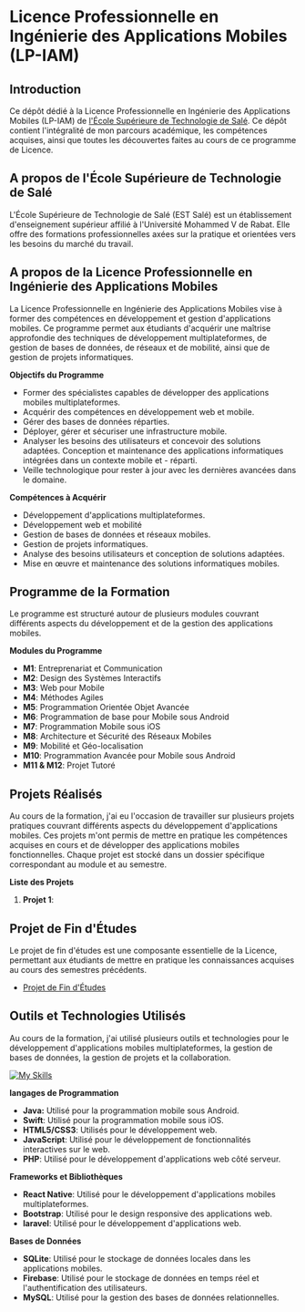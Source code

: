 # Licence Professionnelle en Ingénierie des Applications Mobiles (LP-IAM)

## Introduction
Ce dépôt dédié à la Licence Professionnelle en Ingénierie des Applications Mobiles (LP-IAM) de [l'École Supérieure de Technologie de Salé](https://www.est.um5.ac.ma/). Ce dépôt contient l'intégralité de mon parcours académique, les compétences acquises, ainsi que toutes les découvertes faites au cours de ce programme de Licence.

## A propos de l'École Supérieure de Technologie de Salé
L'École Supérieure de Technologie de Salé (EST Salé) est un établissement d'enseignement supérieur affilié à l'Université Mohammed V de Rabat. Elle offre des formations professionnelles axées sur la pratique et orientées vers les besoins du marché du travail.

## A propos de la Licence Professionnelle en Ingénierie des Applications Mobiles

La Licence Professionnelle en Ingénierie des Applications Mobiles vise à former des compétences en développement et gestion d'applications mobiles. Ce programme permet aux étudiants d'acquérir une maîtrise approfondie des techniques de développement multiplateformes, de gestion de bases de données, de réseaux et de mobilité, ainsi que de gestion de projets informatiques.

**Objectifs du Programme**

- Former des spécialistes capables de développer des applications mobiles multiplateformes.
- Acquérir des compétences en développement web et mobile.
- Gérer des bases de données réparties.
- Déployer, gérer et sécuriser une infrastructure mobile.
- Analyser les besoins des utilisateurs et concevoir des solutions adaptées.
Conception et maintenance des applications informatiques intégrées dans un contexte mobile et - réparti.
- Veille technologique pour rester à jour avec les dernières avancées dans le domaine.

**Compétences à Acquérir**

- Développement d'applications multiplateformes.
- Développement web et mobilité
- Gestion de bases de données et réseaux mobiles.
- Gestion de projets informatiques.
- Analyse des besoins utilisateurs et conception de solutions adaptées.
- Mise en œuvre et maintenance des solutions informatiques mobiles.

## Programme de la Formation

Le programme est structuré autour de plusieurs modules couvrant différents aspects du développement et de la gestion des applications mobiles.

**Modules du Programme**

- **M1**: Entreprenariat et Communication
- **M2**: Design des Systèmes Interactifs
- **M3**: Web pour Mobile
- **M4**: Méthodes Agiles
- **M5**: Programmation Orientée Objet Avancée
- **M6**: Programmation de base pour Mobile sous Android
- **M7**: Programmation Mobile sous iOS
- **M8**: Architecture et Sécurité des Réseaux Mobiles
- **M9**: Mobilité et Géo-localisation
- **M10**: Programmation Avancée pour Mobile sous Android
- **M11 & M12**: Projet Tutoré

## Projets Réalisés

Au cours de la formation, j'ai eu l'occasion de travailler sur plusieurs projets pratiques couvrant différents aspects du développement d'applications mobiles. Ces projets m'ont permis de mettre en pratique les compétences acquises en cours et de développer des applications mobiles fonctionnelles. Chaque projet est stocké dans un dossier spécifique correspondant au module et au semestre.

**Liste des Projets**

1. **Projet 1**: 


## Projet de Fin d'Études

Le projet de fin d'études est une composante essentielle de la Licence, permettant aux étudiants de mettre en pratique les connaissances acquises au cours des semestres précédents.

- [Projet de Fin d'Études](#)

## Outils et Technologies Utilisés

Au cours de la formation, j'ai utilisé plusieurs outils et technologies pour le développement d'applications mobiles multiplateformes, la gestion de bases de données, la gestion de projets et la collaboration.

[![My Skills](https://skillicons.dev/icons?i=java,swift,html,css,javascript,react,bootstrap,figma,sqlite,firebase,mysql,androidstudio,vscode,git,github,netlify)](https://skillicons.dev)


**langages de Programmation**

- **Java:** Utilisé pour la programmation mobile sous Android.
- **Swift**: Utilisé pour la programmation mobile sous iOS.
- **HTML5/CSS3**: Utilisés pour le développement web.
- **JavaScript**: Utilisé pour le développement de fonctionnalités interactives sur le web.
- **PHP**: Utilisé pour le développement d'applications web côté serveur.

**Frameworks et Bibliothèques**

- **React Native**: Utilisé pour le développement d'applications mobiles multiplateformes.
- **Bootstrap**: Utilisé pour le design responsive des applications web.
- **laravel**: Utilisé pour le développement d'applications web.

**Bases de Données**

- **SQLite**: Utilisé pour le stockage de données locales dans les applications mobiles.
- **Firebase**: Utilisé pour le stockage de données en temps réel et l'authentification des utilisateurs.
- **MySQL**: Utilisé pour la gestion des bases de données relationnelles.

